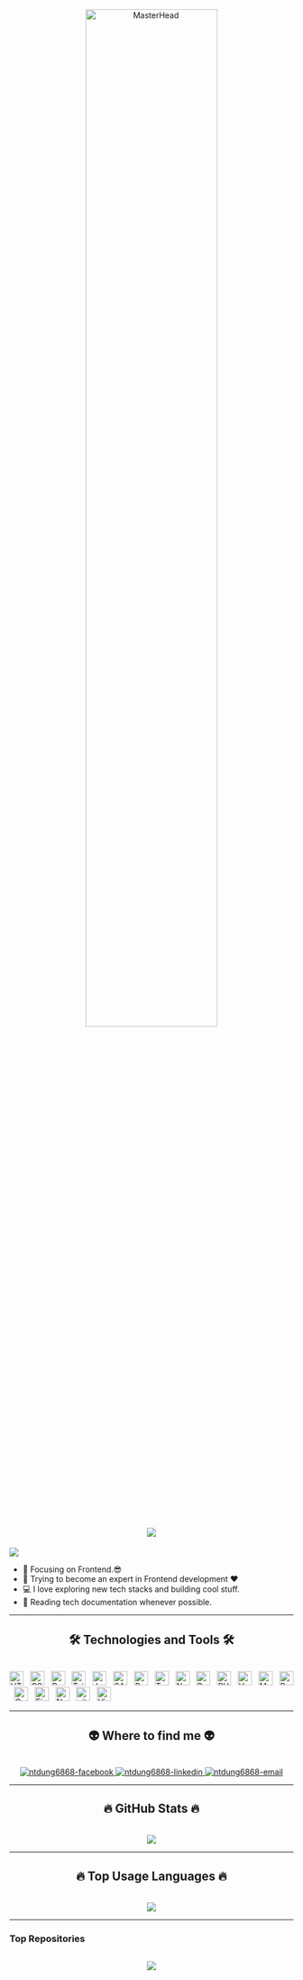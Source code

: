 <div align="center">
  <a href="http://webdesigner.id.vn">
    <img src="https://media0.giphy.com/media/v1.Y2lkPTc5MGI3NjExY2VrMmQyYnBnczA3Y2tvZXlkcDdta2s5ZGM5dTRxdWJhZm9vcjU3dSZlcD12MV9pbnRlcm5hbF9naWZfYnlfaWQmY3Q9Zw/qgQUggAC3Pfv687qPC/giphy.gif" alt="MasterHead" width="68%">
  </a>
</div>

<h1 align="center">
  <a href="https://git.io/typing-svg">
    <img src="https://readme-typing-svg.herokuapp.com/?lines=Hello,+There!+👋;I'm+Tri+Dung+Nguyen;Nice+to+meet+you!&center=true&size=30">
  </a>
</h1>

![](https://komarev.com/ghpvc/?username=ntdung6868&color=brightgreen)

-   🔭 Focusing on Frontend.😎
-   🌱 Trying to become an expert in Frontend development ❤
-   💻 I love exploring new tech stacks and building cool stuff.
-   📰 Reading tech documentation whenever possible.

---

<h2 align="center">🛠 Technologies and Tools 🛠</h2>
<br>
<!-- https://simpleicons.org/ -->
<span><img src="https://img.shields.io/badge/HTML5-282C34?logo=html5&logoColor=E34F26" alt="HTML5 logo" title="HTML5" height="25" /></span>
&nbsp;
<span><img src="https://img.shields.io/badge/CSS3-282C34?logo=css3&logoColor=1572B6" alt="CSS3 logo" title="CSS3" height="25" /></span>
&nbsp;
<span><img src="https://img.shields.io/badge/Bootstrap-282C34?logo=bootstrap&logoColor=7952B3" alt="Bootstrap logo" title="Bootstrap" height="25" /></span>
&nbsp;
<span><img src="https://img.shields.io/badge/Tailwind%20CSS-282C34?logo=tailwind-css&logoColor=06B6D4" alt="TailwindCSS logo" title="TailwindCSS" height="25" /></span>
&nbsp;
<span><img src="https://img.shields.io/badge/JavaScript-282C34?logo=javascript&logoColor=F7DF1E" alt="JavaScript logo" title="JavaScript" height="25" /></span>
&nbsp;
<span><img src="https://img.shields.io/badge/Sass-282C34?logo=sass&logoColor=CC6699" alt="SASS logo" title="SASS" height="25" /></span>
&nbsp;
<span><img src="https://img.shields.io/badge/ReactJS-282C34?logo=react&logoColor=61DAFB" alt="ReactJS logo" title="ReactJS" height="25" /></span>
&nbsp;
<span><img src="https://img.shields.io/badge/TypeScript-282C34?logo=typescript&logoColor=3178C6" alt="TypeScript logo" title="TypeScript" height="25" /></span>
&nbsp;
<span><img src="https://img.shields.io/badge/Next.js-282C34?logo=next.js&logoColor=ffffff" alt="Next.js logo" title="Next.js" height="25" /></span>
&nbsp;
<span><img src="https://img.shields.io/badge/Python-282C34?logo=python&logoColor=ffdd54" alt="Python logo" title="Python" height="25" /></span>
&nbsp;
<span><img src="https://img.shields.io/badge/PHP-282C34?logo=php&logoColor=777BB4" alt="PHP logo" title="PHP" height="25" /></span>
&nbsp;
<span><img src="https://img.shields.io/badge/Vercel-282C34?logo=vercel&logoColor=white" alt="Vercel logo" title="Vercel" height="25" /></span>
&nbsp;
<span><img src="https://img.shields.io/badge/MySQL-282C34?logo=mysql&logoColor=4479A1" alt="MySQL logo" title="MySQL" height="25" /></span>
&nbsp;
<span><img src="https://img.shields.io/badge/Postman-282C34?logo=postman&logoColor=FF6C37" alt="Postman logo" title="Postman" height="25" /></span>
&nbsp;
<span><img src="https://img.shields.io/badge/Canva-282C34?logo=Canva&logoColor=00C4CC" alt="Canva logo" title="Canva" height="25" /></span>
&nbsp;
<span><img src="https://img.shields.io/badge/Figma-282C34?logo=figma&logoColor=#F24E1E" alt="Figma logo" title="Figma" height="25" /></span>
&nbsp;
<span><img src="https://img.shields.io/badge/Notion-282C34?logo=notion&logoColor=white" alt="Notion logo" title="Notion" height="25" /></span>
&nbsp;
<span><img src="https://img.shields.io/badge/git-282C34?logo=git&logoColor=F05032" alt="git logo" title="git" height="25" /></span>
&nbsp;
<span><img src="https://img.shields.io/badge/VS%20Code-282C34?logo=visual-studio-code&logoColor=007ACC" alt="Visual Studio Code logo" title="Visual Studio Code" height="25" /></span>
&nbsp;

---

<h2 align="center">👽 Where to find me 👽</h2>
<br>
<!-- https://icons8.com -->
<div align="center">
    <a href="https://www.facebook.com/tridung6868" target="blank">
        <img src="https://img.icons8.com/bubbles/100/000000/facebook-new.png" alt="ntdung6868-facebook" />
    </a>
    <a href="https://www.linkedin.com/in/ntdungqlqb/" target="blank">
        <img src="https://img.icons8.com/bubbles/100/000000/linkedin.png" alt="ntdung6868-linkedin" />
    </a>
    <a href="mailto:ntdungqlqb@gmail.com" target="top">
        <img src="https://img.icons8.com/bubbles/100/000000/apple-mail.png" alt="ntdung6868-email" />
    </a>
</div>

---

<h2 align="center">🔥 GitHub Stats 🔥</h2>
<!-- https://github.com/anuraghazra/github-readme-stats -->
<br>
<div align=center>
   <a href="#" title="ntdung6868">
    <img align=center src="https://github-readme-stats.vercel.app/api?username=ntdung6868&show_icons=true&theme=react&border_color=61dafb&hide_border=false&rank_icon=github" />
   </a>
</div>

---

<h2 align="center">🔥  Top Usage Languages 🔥</h2>
<br>

<div align=center>
   <a href="#" title="ntdung6868">
    <img align=center src="https://github-readme-stats.vercel.app/api/top-langs/?username=ntdung6868&hide=c%23,powershell,Mathematica,Ruby,Objective-C,Objective-C%2b%2b,Cuda&title_color=61dafb&text_color=ffffff&icon_color=61dafb&bg_color=20232a&langs_count=8&layout=compact&border_color=61dafb&hide_border=false" />
  </a>
</div>

---

### Top Repositories

<h2 align="center">
  <a href="https://git.io/typing-svg">
    <img src="https://readme-typing-svg.herokuapp.com/?lines=Updating...&center=true&size=20">
  </a>
</h2>
